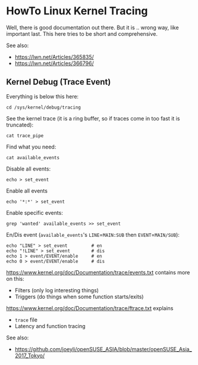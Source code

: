 # HowTo Linux Kernel Tracing

Well, there is good documentation out there.  But it is .. wrong way, like important last.
This here tries to be short and comprehensive.

See also:
  - ​https://lwn.net/Articles/365835/
  - https://lwn.net/Articles/366796/ 

## Kernel Debug (Trace Event)

Everything is below this here:

    cd /sys/kernel/debug/tracing

See the kernel trace (it is a ring buffer, so if traces come in too fast it is truncated):

    cat trace_pipe

Find what you need:

    cat available_events

Disable all events:

    echo > set_event
    
Enable all events

    echo '*:*' > set_event

Enable specific events:

    grep 'wanted' available_events >> set_event

En/Dis event (`available_events`'s `LINE`=`MAIN:SUB` then `EVENT`=`MAIN/SUB`):

    echo "LINE" > set_event         # en
    echo "!LINE" > set_event        # dis
    echo 1 > event/EVENT/enable     # en
    echo 0 > event/EVENT/enable     # dis

https://www.kernel.org/doc/Documentation/trace/events.txt contains more on this:

- Filters (only log interesting things)
- Triggers (do things when some function starts/exits)

https://www.kernel.org/doc/Documentation/trace/ftrace.txt explains

- `trace` file
- Latency and function tracing

See also:

- https://github.com/joeyli/openSUSE_ASIA/blob/master/openSUSE_Asia_2017_Tokyo/
